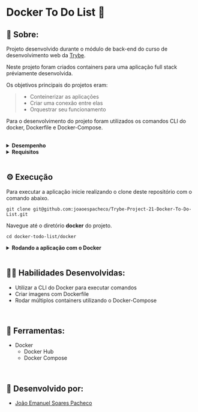 # Docker To Do List 🐳

## 📄 Sobre:

Projeto desenvolvido durante o módulo de back-end do curso de desenvolvimento web da [Trybe](https://www.betrybe.com/).

Neste projeto foram criados containers para uma aplicação full stack préviamente desenvolvida.

Os objetivos principais do projetos eram:
> * Conteinerizar as aplicações
> * Criar uma conexão entre elas
> * Orquestrar seu funcionamento

Para o desenvolvimento do projeto foram utilizados os comandos CLI do docker, Dockerfile e Docker-Compose.

</br>
<details>
<summary><strong>Desempenho</strong></summary>
Aprovado com 100% de desempenho em todos os requisitos

![image](https://user-images.githubusercontent.com/99846604/211217996-3a3c33b2-83e9-4ed0-95fe-be120f60ec89.png)

</details>

<details>
<summary><strong>Requisitos</strong></summary>
</br>
<strong>Requisitos obrigatórios:</strong> </br>

</br>
Comandos docker: </br>
1. Crie um container em modo interativo, sem rodá-lo, nomeando-o como "01container" e utilizando a imagem "alpine" na versão "3.12" </br>
2. Inicie o container "01container" </br>
3. Liste os containers filtrando pelo nome "01container" </br>
4. Execute o comando "cat /etc/os-release" no container "01container" sem se acoplar a ele </br>
5. Remova o container "01container" </br>
6. Faça o download da imagem "nginx" com a versão "1.21.3-alpine" sem criar ou rodar um container </br>
7. Rode um novo container com a imagem  "nginx" com a versão "1.21.3-alpine" em segundo plano nomeando-o como "02images" e mapeando sua porta padrão de acesso para porta "3000" do sistema hospedeiro </br>
8. Pare o container "02images" que está em andamento </br>
</br>

Dockerfile: </br>
9. Gere uma build a partir do Dockerfile do "back-end" do "todo-app" nomeando a imagem para "todobackend" </br>
10. Gere uma build a partir do Dockerfile do "front-end" do "todo-app" nomeando a imagem para "todofrontend" </br>
11. Gere uma build a partir do Dockerfile dos "testes" do "todo-app" nomeando a imagem para "todotests" </br>

<strong>Requisitos bônus:</strong> </br>

Docker-compose: </br>
12. Suba uma orquestração em segundo plano com o docker-compose de forma que "backend", "frontend" e "tests" consigam se comunicar </br>
</details>
</br>

## ⚙️ Execução

Para executar a aplicação inicie realizando o clone deste repositório com o comando abaixo.

    git clone git@github.com:joaoespacheco/Trybe-Project-21-Docker-To-Do-List.git
    
Navegue até o diretório **docker** do projeto.

    cd docker-todo-list/docker

<details>
   <summary><strong>Rodando a aplicação com o Docker</strong></summary> 
  </br>
  
  <strong>Obs:</strong> Para rodar a aplicação dessa forma você deve ter o [Docker](https://www.docker.com/) instalado na sua máquina.
  
  </br>
  
  Instale as dependências do projeto na pasta back-end, fornt-end e tests rodando o comando abaixo dentro de cada pasta

        npm install
  
  Na pasta docker do projeto, suba o container <strong>todofront</strong>, <strong>todoback</strong> e <strong>todotests</strong> utilizando o docker-compose.yml. 
  
Utilize o comando abaixo.

        docker-compose up -d

Entre no terminal do container de back-end com o comando:

        docker exec -it docker-todoback-1 bin/sh

Dentro do terminal, inicie o servidor

        npm run dev
        
 Entre no terminal do container de front-end com o comando:
    
        docker exec -it docker-todofront-1 bin/sh
        
 Inicie a aplicação react com o comando abaixo dentro do terminal do container
    
        npm start

 Entre no terminal do container de tests com o comando:
    
        docker exec -it docker-todotests-1 bin/sh
        
 Inicie a execução dos testes com o comando:
    
        npm test

</details>
<br/>

## 🤹🏽 Habilidades Desenvolvidas:
* Utilizar a CLI do Docker para executar comandos
* Criar imagens com Dockerfile
* Rodar múltiplos containers utilizando o Docker-Compose

</br>

## 🧰 Ferramentas:
* Docker
  * Docker Hub
  * Docker Compose
</br>

## 📝 Desenvolvido por:
* [João Emanuel Soares Pacheco](https://github.com/joaoespacheco)
